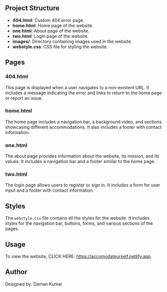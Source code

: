 ## Project Structure

- **404.html**: Custom 404 error page.
- **home.html**: Home page of the website.
- **one.html**: About page of the website.
- **two.html**: Login page of the website.
- **images/**: Directory containing images used in the website.
- **webstyle.css**: CSS file for styling the website.

## Pages

### 404.html

This page is displayed when a user navigates to a non-existent URL. It includes a message indicating the error and links to return to the home page or report an issue.

### home.html

The home page includes a navigation bar, a background video, and sections showcasing different accommodations. It also includes a footer with contact information.

### one.html

The about page provides information about the website, its mission, and its values. It includes a navigation bar and a footer similar to the home page.

### two.html

The login page allows users to register or sign in. It includes a form for user input and a footer with contact information.

## Styles

The `webstyle.css` file contains all the styles for the website. It includes styles for the navigation bar, buttons, forms, and various sections of the pages.

## Usage

To view the website, CLICK HERE: https://accomodateurself.netlify.app

## Author

Designed by: Daman Kumar

